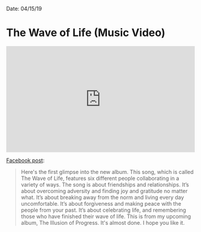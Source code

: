 
Date: 04/15/19

# The Wave of Life (Music Video)

<div style="width:100%;height:0px;position:relative;padding-bottom:56.250%;"><iframe src="https://streamable.com/s/1t548/xdevpt" frameborder="0" width="100%" height="100%" allowfullscreen style="width:100%;height:100%;position:absolute;left:0px;top:0px;overflow:hidden;"></iframe></div>

[Facebook post][1]:

> Here's the first glimpse into the new album. This song, which is called The Wave of Life, features six different people collaborating in a variety of ways. The song is about friendships and relationships. It’s about overcoming adversity and finding joy and gratitude no matter what. It’s about breaking away from the norm and living every day uncomfortable. It’s about forgiveness and making peace with the people from your past. It’s about celebrating life, and remembering those who have finished their wave of life. This is from my upcoming album, The Illusion of Progress. It's almost done. I hope you like it.


[1]:	https://www.facebook.com/502651204/posts/10155851591376205?s=502651204&v=i&sfns=mo